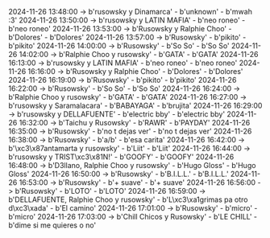 2024-11-26 13:48:00 -> b'rusowsky y Dinamarca' - b'unknown' - b'mwah :3'
2024-11-26 13:50:00 -> b'rusowsky y LATIN MAFIA' - b'neo roneo' - b'neo roneo'
2024-11-26 13:53:00 -> b'Rusowsky y Ralphie Choo' - b'Dolores' - b'Dolores'
2024-11-26 13:57:00 -> b'Rusowsky' - b'pikito' - b'pikito'
2024-11-26 14:00:00 -> b'Rusowsky' - b'So So' - b'So So'
2024-11-26 14:02:00 -> b'Ralphie Choo y rusowsky' - b'GATA' - b'GATA'
2024-11-26 16:13:00 -> b'rusowsky y LATIN MAFIA' - b'neo roneo' - b'neo roneo'
2024-11-26 16:16:00 -> b'Rusowsky y Ralphie Choo' - b'Dolores' - b'Dolores'
2024-11-26 16:19:00 -> b'Rusowsky' - b'pikito' - b'pikito'
2024-11-26 16:22:00 -> b'Rusowsky' - b'So So' - b'So So'
2024-11-26 16:24:00 -> b'Ralphie Choo y rusowsky' - b'GATA' - b'GATA'
2024-11-26 16:27:00 -> b'rusowsky y Saramalacara' - b'BABAYAGA' - b'brujita'
2024-11-26 16:29:00 -> b'rusowsky y DELLAFUENTE' - b'electric bby' - b'electric bby'
2024-11-26 16:32:00 -> b'Taichu y Rusowsky' - b'RAWR' - b'PAYDAY'
2024-11-26 16:35:00 -> b'Rusowsky' - b'no t dejas ver' - b'no t dejas ver'
2024-11-26 16:38:00 -> b'Rusowsky' - b'a/b' - b'esa carita'
2024-11-26 16:42:00 -> b'\xc3\x87antamarta y rusowsky' - b'Liit' - b'Liit'
2024-11-26 16:44:00 -> b'rusowsky y TRIST\xc3\x81N!' - b'GOOFY' - b'GOOFY'
2024-11-26 16:48:00 -> b'D3llano, Ralphie Choo y rusowsky' - b'Hugo Gloss' - b'Hugo Gloss'
2024-11-26 16:50:00 -> b'Rusowsky' - b'B.I.L.L.' - b'B.I.L.L.'
2024-11-26 16:53:00 -> b'Rusowsky' - b'+ suave' - b'+ suave'
2024-11-26 16:56:00 -> b'Rusowsky' - b'LOTO' - b'LOTO'
2024-11-26 16:59:00 -> b'DELLAFUENTE, Ralphie Choo y rusowsky' - b'L\xc3\xa1grimas pa otro d\xc3\xada' - b'El camino'
2024-11-26 17:01:00 -> b'Rusowsky' - b'micro' - b'micro'
2024-11-26 17:03:00 -> b'Chill Chicos y Rusowsky' - b'LE CHILL' - b'dime si me quieres o no'
